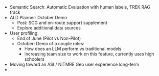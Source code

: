 - Semantic Search: Automatic Evaluation with human labels, TREK RAG track
- ALD Planner: October Demo
	- Post: SCG and on-route support supplement
	- Explore additional data sources
- User profiling:
	- End of June (Pilot vs Non-Pilot)
	- October: Demo of a couple roles:
		- How does an LLM perform vs traditional models
		- Increasing team size to work on this feature, currently uses high schoolers
- Moving toward an ASI / NITMRE Geo user experience long-term
- 